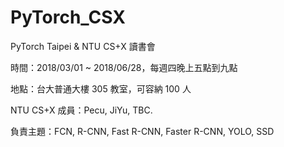 # PyTorch_CSX
PyTorch Taipei &amp; NTU CS+X 讀書會

時間：2018/03/01 ~ 2018/06/28，每週四晚上五點到九點

地點：台大普通大樓 305 教室，可容納 100 人

NTU CS+X 成員：Pecu, JiYu, TBC.

負責主題：FCN, R-CNN, Fast R-CNN, Faster R-CNN, YOLO, SSD
